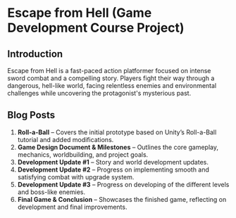 # Escape from Hell  (Game Development Course Project)

## Introduction  
Escape from Hell is a fast-paced action platformer focused on intense sword combat and a compelling story. Players fight their way through a dangerous, hell-like world, facing relentless enemies and environmental challenges while uncovering the protagonist's mysterious past.  

## Blog Posts  

1. **Roll-a-Ball** – Covers the initial prototype based on Unity’s Roll-a-Ball tutorial and added modifications.  
2. **Game Design Document & Milestones** – Outlines the core gameplay, mechanics, worldbuilding, and project goals.  
3. **Development Update #1** – Story and world development updates. 
4. **Development Update #2** – Progress on implementing smooth and satisfying combat with upgrade system.  
5. **Development Update #3** – Progress on developing of the different levels and boss-like enemies.
6. **Final Game & Conclusion** – Showcases the finished game, reflecting on development and final improvements.  